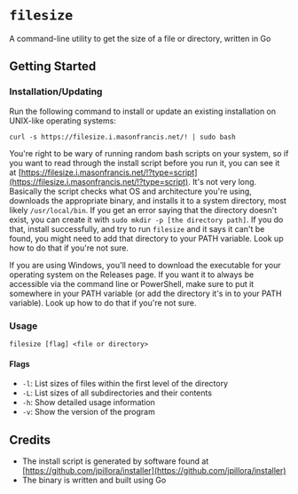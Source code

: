 # `filesize`

A command-line utility to get the size of a file or directory, written in Go

## Getting Started

### Installation/Updating

Run the following command to install or update an existing installation on UNIX-like operating systems:

```
curl -s https://filesize.i.masonfrancis.net/! | sudo bash
```

You're right to be wary of running random bash scripts on your system, so if you want to read through the install script before you run it, you can see it at [https://filesize.i.masonfrancis.net/!?type=script](https://filesize.i.masonfrancis.net/!?type=script). It's not very long. 
Basically the script checks what OS and architecture you're using, downloads the appropriate binary, and installs it to a system directory, most likely `/usr/local/bin`.
If you get an error saying that the directory doesn't exist, you can create it with `sudo mkdir -p [the directory path]`. If you do that, install successfully, 
and try to run `filesize` and it says it can't be found, you might need to add that directory to your PATH variable. Look up how to do that if you're not sure.


If you are using Windows, you'll need to download the executable for your operating system on the Releases page. If you want it to always be accessible via the
command line or PowerShell, make sure to put it somewhere in your PATH variable (or add the directory it's in to your PATH variable). Look up how to do that 
if you're not sure. 

### Usage

```
filesize [flag] <file or directory>
```

#### Flags

- `-l`: List sizes of files within the first level of the directory
- `-L`: List sizes of all subdirectories and their contents
- `-h`: Show detailed usage information
- `-v`: Show the version of the program

## Credits

- The install script is generated by software found at [https://github.com/jpillora/installer](https://github.com/jpillora/installer)
- The binary is written and built using Go

